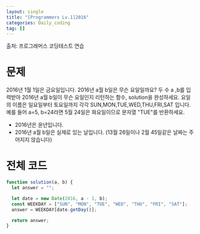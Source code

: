```yaml
---
layout: single
title: "[Programmers Lv.1]2016"
categories: Daily_coding
tag: []
---
```


출처: 프로그래머스 코딩테스트 연습

# 문제

2016년 1월 1일은 금요일입니다. 2016년 a월 b일은 무슨 요일일까요? 두 수 a ,b를 입력받아 2016년 a월 b일이 무슨 요일인지 리턴하는 함수, solution을 완성하세요. 요일의 이름은 일요일부터 토요일까지 각각 SUN,MON,TUE,WED,THU,FRI,SAT 입니다. 예를 들어 a=5, b=24라면 5월 24일은 화요일이므로 문자열 "TUE"를 반환하세요.

- 2016년은 윤년입니다.
- 2016년 a월 b일은 실제로 있는 날입니다. (13월 26일이나 2월 45일같은 날짜는 주어지지 않습니다)

# 전체 코드

```javascript
function solution(a, b) {
  let answer = "";

  let date = new Date(2016, a - 1, b);
  const WEEKDAY = ["SUN", "MON", "TUE", "WED", "THU", "FRI", "SAT"];
  answer = WEEKDAY[date.getDay()];

  return answer;
}
```
